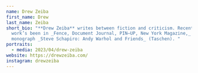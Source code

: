 ```yaml
---
name: Drew Zeiba
first_name: Drew
last_name: Zeiba
short_bio: "**Drew Zeiba** writes between fiction and criticism. Recently, their
  work’s been in _Fence, Document Journal, PIN–UP, New York Magazine,_ and the
  monograph _Steve Schapiro: Andy Warhol and Friends_ (Taschen). "
portraits:
  - media: 2023/04/drew-zeiba
website: https://drewzeiba.com/
instagram: drewzeiba
---
```

